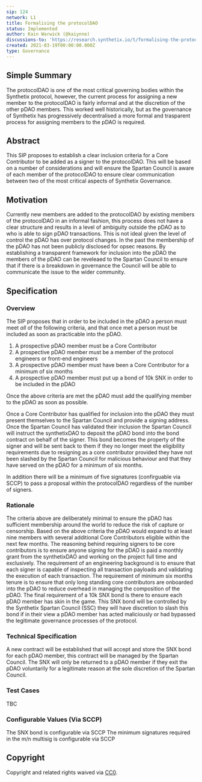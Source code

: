 ```yaml
---
sip: 124
network: L1
title: Formalising the protocolDAO
status: Implemented
author: Kain Warwick (@kaiynne)
discussions-to: 'https://research.synthetix.io/t/formalising-the-protocoldao/355'
created: 2021-03-19T00:00:00.000Z
type: Governance
---
```


## Simple Summary

<!--"If you can't explain it simply, you don't understand it well enough." Simply describe the outcome the proposed changes intends to achieve. This should be non-technical and accessible to a casual community member.-->

The protocolDAO is one of the most critical governing bodies within the Synthetix protocol, however, the current process for assigning a new member to the protocolDAO is fairly informal and at the discretion of the other pDAO members. This worked well historically, but as the governance of Synthetix has progressively decentralised a more formal and trasparent process for assigning members to the pDAO is required.

## Abstract

<!--A short (~200 word) description of the proposed change, the abstract should clearly describe the proposed change. This is what *will* be done if the SIP is implemented, not *why* it should be done or *how* it will be done. If the SIP proposes deploying a new contract, write, "we propose to deploy a new contract that will do x".-->

This SIP proposes to establish a clear inclusion criteria for a Core Contributor to be added as a signer to the protocolDAO. This will be based on a number of considerations and will ensure the Spartan Council is aware of each member of the protocolDAO to ensure clear communication between two of the most critical aspects of Synthetix Governance.

## Motivation

<!--This is the problem statement. This is the *why* of the SIP. It should clearly explain *why* the current state of the protocol is inadequate.  It is critical that you explain *why* the change is needed, if the SIP proposes changing how something is calculated, you must address *why* the current calculation is innaccurate or wrong. This is not the place to describe how the SIP will address the issue!-->

Currently new members are added to the protocolDAO by existing members of the protocolDAO in an informal fashion, this process does not have a clear structure and results in a level of ambiguity outside the pDAO as to who is able to sign pDAO transactions. This is not ideal given the level of control the pDAO has over protocol changes. In the past the membership of the pDAO has not been publicly disclosed for opsec reasons. By establishing a transparent framework for inclusion into the pDAO the members of the pDAO can be reveleaed to the Spartan Council to ensure that if there is a breakdown in governance the Council will be able to communicate the issue to the wider community.

## Specification

<!--The specification should describe the syntax and semantics of any new feature, there are five sections
1. Overview
2. Rationale
3. Technical Specification
4. Test Cases
5. Configurable Values
-->

### Overview

<!--This is a high level overview of *how* the SIP will solve the problem. The overview should clearly describe how the new feature will be implemented.-->

The SIP proposes that in order to be included in the pDAO a person must meet _all_ of the following criteria, and that once met a person must be included as soon as practicable into the pDAO.

1. A prospective pDAO member must be a Core Contributor
2. A prospective pDAO member must be a member of the protocol engineers or front-end engineers
3. A prospective pDAO member must have been a Core Contributor for a minimum of six months
4. A prospective pDAO member must put up a bond of 10k SNX in order to be included in the pDAO

Once the above criteria are met the pDAO must add the qualifying member to the pDAO as soon as possible.

Once a Core Contributor has qualified for inclusion into the pDAO they must present themselves to the Spartan Council and provide a signing address. Once the Spartan Council has validated their inclusion the Spartan Council will instruct the synthetixDAO to deposit the pDAO bond into the bond contract on behalf of the signer. This bond becomes the property of the signer and will be sent back to them if they no longer meet the eligibility requirements due to resigning as a core contributor provided they have not been slashed by the Spartan Council for malicious behaviour and that they have served on the pDAO for a minimum of six months.

In addition there will be a minimum of five signatures (confirguable via SCCP) to pass a proposal within the protocolDAO regardless of the number of signers.

### Rationale

<!--This is where you explain the reasoning behind how you propose to solve the problem. Why did you propose to implement the change in this way, what were the considerations and trade-offs. The rationale fleshes out what motivated the design and why particular design decisions were made. It should describe alternate designs that were considered and related work. The rationale may also provide evidence of consensus within the community, and should discuss important objections or concerns raised during discussion.-->

The criteria above are deliberately minimal to ensure the pDAO has sufficient membership around the world to reduce the risk of capture or censorship. Based on the above criteria the pDAO would expand to at least nine members with several additional Core Contributors eligible within the next few months. The reasoning behind requiring signers to be core contributors is to ensure anyone signing for the pDAO is paid a monthly grant from the synthetixDAO and working on the project full time and exclusively. The requirement of an engineering background is to ensure that each signer is capable of inspecting all transaction payloads and validating the execution of each transaction. The requirement of minimum six months tenure is to ensure that only long standing core contributors are onboarded into the pDAO to reduce overhead in managing the composition of the pDAO. The final requirement of a 10k SNX bond is there to ensure each pDAO member has skin in the game. This SNX bond will be controlled by the Synthetix Spartan Council (SSC) they will have discretion to slash this bond if in their view a pDAO member has acted maliciously or had bypassed the legitimate governance processes of the protocol.

### Technical Specification

<!--The technical specification should outline the public API of the changes proposed. That is, changes to any of the interfaces Synthetix currently exposes or the creations of new ones.-->

A new contract will be established that will accept and store the SNX bond for each pDAO member, this contract will be managed by the Spartan Council. The SNX will only be returned to a pDAO member if they exit the pDAO voluntarily for a legitimate reason at the sole discretion of the Spartan Council.

### Test Cases

<!--Test cases for an implementation are mandatory for SIPs but can be included with the implementation..-->

TBC

### Configurable Values (Via SCCP)

<!--Please list all values configurable via SCCP under this implementation.-->

The SNX bond is configurable via SCCP
The minimum signatures required in the m/n multisig is configurable via SCCP

## Copyright

Copyright and related rights waived via [CC0](https://creativecommons.org/publicdomain/zero/1.0/).
